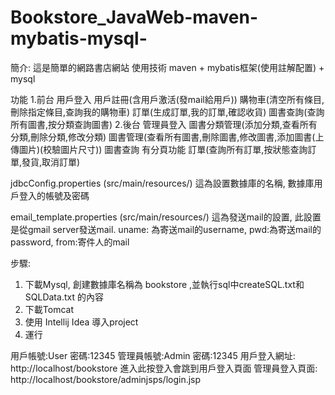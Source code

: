 # Bookstore_JavaWeb-maven-mybatis-mysql-
簡介:
	這是簡單的網路書店網站
使用技術
	maven + mybatis框架(使用註解配置) + mysql

功能
1.前台
	用戶登入
	用戶註冊(含用戶激活(發mail給用戶))
	購物車(清空所有條目,刪除指定條目,查詢我的購物車)
	訂單(生成訂單,我的訂單,確認收貨)
	圖書查詢(查詢所有圖書,按分類查詢圖書)
2.後台
	管理員登入
	圖書分類管理(添加分類,查看所有分類,刪除分類,修改分類)
	圖書管理(查看所有圖書,刪除圖書,修改圖書,添加圖書(上傳圖片)(校驗圖片尺寸))
		圖書查詢 有分頁功能
	訂單(查詢所有訂單,按狀態查詢訂單,發貨,取消訂單)


jdbcConfig.properties (src/main/resources/)
	這為設置數據庫的名稱, 數據庫用戶登入的帳號及密碼

email_template.properties (src/main/resources/)
	這為發送mail的設置, 此設置是從gmail server發送mail. 
	uname: 為寄送mail的username, 
	pwd:為寄送mail的password,
	from:寄件人的mail

步驟:
1. 下載Mysql, 創建數據庫名稱為 bookstore ,並執行sql中createSQL.txt和 SQLData.txt 的內容
2. 下載Tomcat
3. 使用 Intellij Idea 導入project
4. 運行


用戶帳號:User   密碼:12345
管理員帳號:Admin   密碼:12345
用戶登入網址: http://localhost/bookstore 進入此按登入會跳到用戶登入頁面
管理員登入頁面: http://localhost/bookstore/adminjsps/login.jsp
